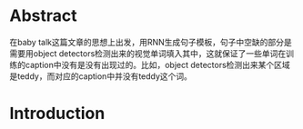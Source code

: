 # Abstract

在baby talk这篇文章的思想上出发，用RNN生成句子模板，句子中空缺的部分是需要用object detectors检测出来的视觉单词填入其中，这就保证了一些单词在训练的caption中没有是没有出现过的。比如，object detectors检测出来某个区域是teddy，而对应的caption中并没有teddy这个词。

# Introduction